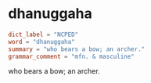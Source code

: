 # dhanuggaha

``` toml
dict_label = "NCPED"
word = "dhanuggaha"
summary = "who bears a bow; an archer."
grammar_comment = "mfn. & masculine"
```

who bears a bow; an archer.

